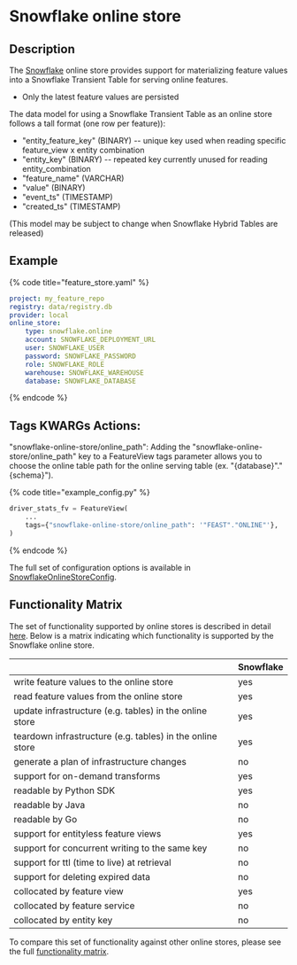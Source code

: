 # Snowflake online store

## Description

The [Snowflake](https://trial.snowflake.com) online store provides support for materializing feature values into a Snowflake Transient Table for serving online features.

* Only the latest feature values are persisted

The data model for using a Snowflake Transient Table as an online store follows a tall format (one row per feature)):
* "entity_feature_key" (BINARY) -- unique key used when reading specific feature_view x entity combination
* "entity_key" (BINARY) -- repeated key currently unused for reading entity_combination
* "feature_name" (VARCHAR)
* "value" (BINARY)
* "event_ts" (TIMESTAMP)
* "created_ts" (TIMESTAMP)

 (This model may be subject to change when Snowflake Hybrid Tables are released)

## Example
{% code title="feature_store.yaml" %}
```yaml
project: my_feature_repo
registry: data/registry.db
provider: local
online_store:
    type: snowflake.online
    account: SNOWFLAKE_DEPLOYMENT_URL
    user: SNOWFLAKE_USER
    password: SNOWFLAKE_PASSWORD
    role: SNOWFLAKE_ROLE
    warehouse: SNOWFLAKE_WAREHOUSE
    database: SNOWFLAKE_DATABASE
```
{% endcode %}

## Tags KWARGs Actions:

"snowflake-online-store/online_path": Adding the "snowflake-online-store/online_path" key to a FeatureView tags parameter allows you to choose the online table path for the online serving table (ex. "{database}"."{schema}").

{% code title="example_config.py" %}
```python
driver_stats_fv = FeatureView(
    ...
    tags={"snowflake-online-store/online_path": '"FEAST"."ONLINE"'},
)
```
{% endcode %}

The full set of configuration options is available in [SnowflakeOnlineStoreConfig](https://rtd.feast.dev/en/latest/#feast.infra.online_stores.snowflake.SnowflakeOnlineStoreConfig).

## Functionality Matrix

The set of functionality supported by online stores is described in detail [here](overview.md#functionality).
Below is a matrix indicating which functionality is supported by the Snowflake online store.

| | Snowflake |
| :-------------------------------------------------------- | :-- |
| write feature values to the online store                  | yes |
| read feature values from the online store                 | yes |
| update infrastructure (e.g. tables) in the online store   | yes |
| teardown infrastructure (e.g. tables) in the online store | yes |
| generate a plan of infrastructure changes                 | no  |
| support for on-demand transforms                          | yes |
| readable by Python SDK                                    | yes |
| readable by Java                                          | no  |
| readable by Go                                            | no  |
| support for entityless feature views                      | yes |
| support for concurrent writing to the same key            | no  |
| support for ttl (time to live) at retrieval               | no  |
| support for deleting expired data                         | no  |
| collocated by feature view                                | yes |
| collocated by feature service                             | no  |
| collocated by entity key                                  | no  |

To compare this set of functionality against other online stores, please see the full [functionality matrix](overview.md#functionality-matrix).
